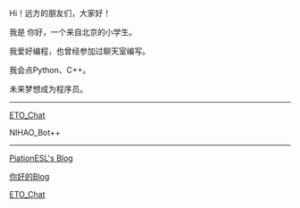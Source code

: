 Hi！远方的朋友们，大家好！

我是 你好，一个来自北京的小学生。

我爱好编程，也曾经参加过聊天室编写。

我会点Python、C++。

未来梦想成为程序员。

___

[ETO_Chat](chat.imnt.or.td)

NIHAO_Bot++

___
[PiationESL's Blog](imnt.or.td)

[你好的Blog](nihao.imnt.or.td)

[ETO_Chat](chat.imnt.or.td)

